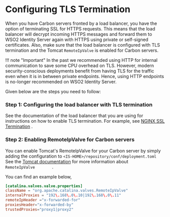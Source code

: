 # Configuring TLS Termination

When you have Carbon servers fronted by a load balancer, you have the option of terminating SSL for HTTPS requests. This means that the load balancer will decrypt incoming HTTPS messages and forward them to WSO2 Identity Server again with HTTPS using private or self-signed certificates. Also, make sure that the load balancer is configured with TLS termination and the Tomcat `RemoteIpValve` is enabled for Carbon servers.

!!! note "Important"
    In the past we recommended using HTTP for internal communication to save some CPU overhead on TLS. However, modern security-conscious deployments benefit from having TLS for the traffic even when it is in between private endpoints. Hence, using HTTP endpoints is no-longer recommended on WSO2 Identity Server.

Given below are the steps you need to follow:

### Step 1: Configuring the load balancer with TLS termination

See the documentation of the load balancer that you are using for
instructions on how to enable TLS termination. For example, see [NGINX
SSL
Termination](https://www.nginx.com/resources/admin-guide/nginx-ssl-termination/)
.

### Step 2: Enabling RemoteIpValve for Carbon servers

You can enable Tomcat's RemoteIpValve for your Carbon server by simply
adding the configuration to `<IS-HOME>/repository/conf/deployment.toml` See the [Tomcat
documentation](https://tomcat.apache.org/tomcat-9.0-doc/api/org/apache/catalina/valves/RemoteIpValve.html)
for more information about `         RemoteIpValve        ` .

You can find an example below,

``` toml
[catalina.valves.valve.properties]
className = "org.apache.catalina.valves.RemoteIpValve"
internalProxies = "192\.168\.0\.10|192\.168\.0\.11"
remoteIpHeader ="x-forwarded-for"
proxiesHeader="x-forwarded-by"
trustedProxies="proxy1|proxy2"
```
